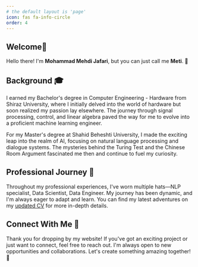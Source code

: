 ```yaml
---
# the default layout is 'page'
icon: fas fa-info-circle
order: 4
---
```



## Welcome👋
Hello there! I'm **Mohammad Mehdi Jafari**, but you can just call me **Meti**. 🚀

## Background 🎓

I earned my Bachelor's degree in Computer Engineering - Hardware from Shiraz University, where I initially delved into the world of hardware but soon realized my passion lay elsewhere. The journey through signal processing, control, and linear algebra paved the way for me to evolve into a proficient machine learning engineer.

For my Master's degree at Shahid Beheshti University, I made the exciting leap into the realm of AI, focusing on natural language processing and dialogue systems. The mysteries behind the Turing Test and the Chinese Room Argument fascinated me then and continue to fuel my curiosity.

## Professional Journey 💼

Throughout my professional experiences, I've worn multiple hats—NLP specialist, Data Scientist, Data Engineer. My journey has been dynamic, and I'm always eager to adapt and learn. You can find my latest adventures on my [updated CV](https://github.com/meti-94/meti-94.github.io/blob/main/_data/CV_Mohammad%20Mehdi%20Jafari.pdf) for more in-depth details.

## Connect With Me 🤝

Thank you for dropping by my website! If you've got an exciting project or just want to connect, feel free to reach out. I'm always open to new opportunities and collaborations. Let's create something amazing together! 🌟
